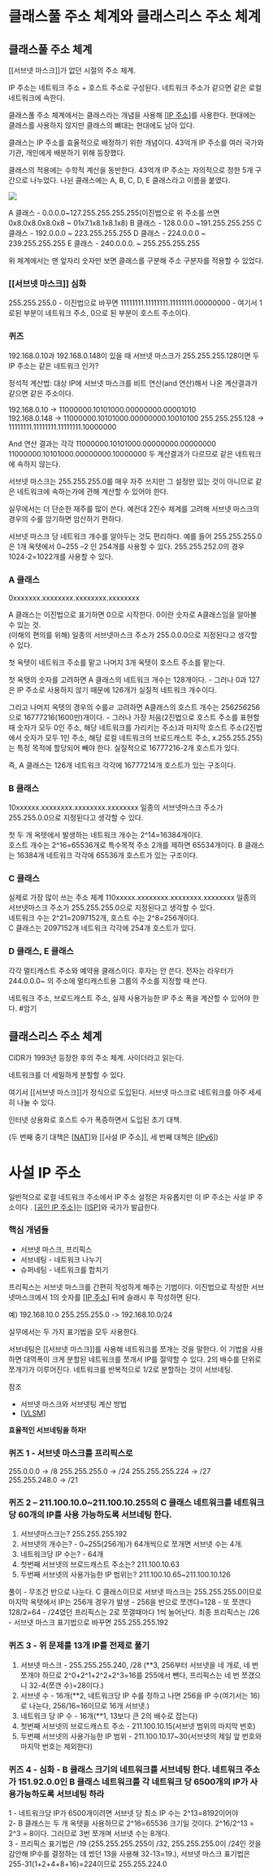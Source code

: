 # 클래스풀 주소 체계와 클래스리스 주소 체계

## 클래스풀 주소 체계 

[[서브넷 마스크]]가 없던 시절의 주소 체계. 

IP 주소는 네트워크 주소 + 호스트 주소로 구성된다. 네트워크 주소가 같으면 같은 로컬 네트워크에 속한다.  

클래스풀 주소 체계에서는 클래스라는 개념을 사용해 [[IP 주소]]를 사용한다. 현대에는 클래스를 사용하지 않지만 클래스의 뼈대는 현대에도 남아 있다.  

클래스는 IP 주소를 효율적으로 배정하기 위한 개념이다.  43억개 IP 주소를 여러 국가와 기관, 개인에게 배분하기 위해 등장했다.  

클래스의 적용에는 수학적 계산을 동반한다. 43억개 IP 주소는 자의적으로 정한 5개 구간으로 나누었다. 나뉜 클래스에는 A, B, C, D, E 클래스라고 이름을 붙였다.  

 ![](../attachments/2022-09-16-16-46-04.png)

 A 클래스 - 0.0.0.0~127.255.255.255.255(이진법으로 위 주소를 쓰면 0x8.0x8.0x8.0x8 ~ 01x7.1x8.1x8.1x8) 
B 클래스 - 128.0.0.0 ~191.255.255.255 
C 클래스 - 192.0.0.0 ~ 223.255.255.255 
D 클래스 - 224.0.0.0 ~ 239.255.255.255 
E 클래스 - 240.0.0.0. ~ 255.255.255.255 

위 체계에서는 맨 앞자리 숫자만 보면 클래스를 구분해 주소 구분자를 적용할 수 있었다.  


### [[서브넷 마스크]] 심화 

255.255.255.0 - 이진법으로 바꾸면 11111111.11111111.11111111.00000000 - 여기서 1로된 부분이 네트워크 주소, 0으로 된 부분이 호스트 주소이다. 

### 퀴즈 

192.168.0.10과 192.168.0.148이 있을 때 서브넷 마스크가 255.255.255.128이면 두 IP 주소는 같은 네트워크 인가? 

정석적 계산법: 대상 IP에 서브넷 마스크를 비트 연산(and 연산)해서 나온 계산결과가 같으면 같은 주소이다.  

192.168.0.10 -> 11000000.10101000.00000000.00001010  
192.168.0.148 -> 11000000.10101000.00000000.10010100 
255.255.255.128 -> 11111111.11111111.11111111.10000000 

And 연산 결과는 각각 
11000000.10101000.00000000.00000000 
11000000.10101000.00000000.10000000 
두 계산결과가 다르므로 같은 네트워크에 속하지 않는다. 

서브넷 마스크는 255.255.255.0를 매우 자주 쓰지만 그 설정만 있는 것이 아니므로 같은 네트워크에 속하는가에 관해 계산할 수 있어야 한다. 

실무에서는 더 단순한 재주를 많이 쓴다. 예컨대 2진수 체계를 고려해 서브넷 마스크의 경우의 수를 암기하면 암산하기 편하다.  

서브넷 마스크 당 네트워크 개수를 알아두는 것도 편리하다. 예를 들어 255.255.255.0은 1개 옥텟에서 0~255 –2 인 254개를 사용할 수 있다. 255.255.252.0의 경우 1024-2=1022개를 사용할 수 있다.  


### A 클래스 

0xxxxxxx.xxxxxxxx.xxxxxxxx.xxxxxxxx 

A 클래스는 이진법으로 표기하면 0으로 시작한다. 0이란 숫자로 A클래스임을 알아볼 수 있는 것.   
(이해의 편의를 위해) 일종의 서브넷마스크 주소가 255.0.0.0으로 지정된다고 생각할 수 있다.  

첫 옥텟이 네트워크 주소를 맡고 나머지 3개 옥텟이 호스트 주소를 맡는다.  

첫 옥탯의 숫자를 고려하면 A 클래스의 네트워크 개수는 128개이다. - 그러나 0과 127은 IP 주소로 사용하지 않기 때문에 126개가 실질적 네트워크 개수이다.  

그리고 나머지 옥텟의 경우의 수를ㄹ 고려하면 A클래스의 호스트 개수는 256*256*256으로 16777216(1600만)개이다. - 그러나 가장 처음(2진법으로 호스트 주소를 표현할 때 숫자가 모두 0인 주소, 해당 네트워크를 가리키는 주소)과 마지막 호스트 주소(2진법에서 숫자가 모두 1인 주소, 해당 로컬 네트워크의 브로드캐스트 주소, x.255.255.255)는 특정 목적에 할당되어 빼야 한다. 실질적으로 16777216-2개 호스트가 있다.   

즉, A 클래스는 126개 네트워크 각각에 16777214개 호스트가 있는 구조이다.  

### B 클래스 

10xxxxxx.xxxxxxxx.xxxxxxxx.xxxxxxxx 
일종의 서브넷마스크 주소가 255.255.0.0으로 지정된다고 생각할 수 있다.  

첫 두 개 옥텟에서 발생하는 네트워크 개수는 2^14=16384개이다.  
호스트 개수는 2^16=65536개로 특수목적 주소 2개를 제하면 65534개이다. 
B 클래스는 16384개 네트워크 각각에 65536개 호스트가 있는 구조이다.  
 

### C 클래스 

실제로 가장 많이 쓰는 주소 체계 
110xxxxx.xxxxxxxx.xxxxxxxx.xxxxxxxx 
일종의 서브넷마스크 주소가 255.255.255.0으로 지정된다고 생각할 수 있다.  
네트워크 수는 2^21=2097152개, 호스트 수는 2^8=256개이다.  
C 클래스는 2097152개 네트워크 각각에 254개 호스트가 있다. 


### D 클래스, E 클래스 

각각 멀티캐스트 주소와 예약용 클래스이다. 후자는 안 쓴다. 전자는 라우터가 244.0.0.0~ 의 주소에 멀티캐스트용 그룹의 주소를 지정할 때 쓴다.  



네트워크 주소, 브로드캐스트 주소, 실제 사용가능한 IP 주소 폭을 계산할 수 있어야 한다. #암기 









## 클래스리스 주소 체계 

 

CIDR가 1993년 등장한 후의 주소 체계. 사이더라고 읽는다.  

네트워크를 더 세밀하게 분할할 수 있다.  

 

여기서 [[서브넷 마스크]]가 정식으로 도입된다. 서브넷 마스크로 네트워크를 아주 세세히 나눌 수 있다.  

 

인터넷 상용화로 호스트 수가 폭증하면서 도입된 초기 대책.  

(두 번째 중기 대책은 [[NAT]]와 [[사설 IP 주소]], 세 번째 대책은 [[IPv6]]) 

 

 

# 사설 IP 주소 

일반적으로 로컬 네트워크 주소에서 IP 주소 설정은 자유롭지만 이 IP 주소는 사설 IP 주소이다 . [[공인 IP 주소]]는 [[ISP]]와 국가가 발급한다.  

 

### 핵심 개념들 

- 서브넷 마스크, 프리픽스 
- 서브네팅 - 네트워크 나누기 
- 슈퍼네팅 - 네트워크를 합치기  

프리픽스는 서브넷 마스크를 간편히 작성하게 해주는 기법이다. 이진법으로 작성한 서브넷마스크에서 1의 숫자를 [[IP 주소]] 뒤에 슬래시 후 작성하면 된다.  

예) 192.168.10.0 255.255.255.0 -> 192.168.10.0/24 

실무에서는 두 가지 표기법을 모두 사용한다.  

서브네팅은 [[서브넷 마스크]]를 사용해 네트워크를 쪼개는 것을 말한다. 이 기법을 사용하면 대역폭이 크게 분할된 네트워크를 쪼개서 IP를 절약할 수 있다. 2의 배수를 단위로 쪼개기가 이루어진다. 네트워크를 반복적으로 1/2로 분할하는 것이 서브네팅.  

참조 
- 서브넷 마스크와 서브넷팅 계산 방법 
- [[VLSM]] 


**효율적인 서브네팅을 하자!** 

### 퀴즈 1 - 서브넷 마스크를 프리픽스로  

255.0.0.0 -> /8 
255.255.255.0 -> /24 
255.255.255.224 -> /27  
255.255.248.0 -> /21 

 

### 퀴즈 2 – 211.100.10.0~211.100.10.255의 C 클래스 네트워크를 네트워크 당 60개의 IP를 사용 가능하도록 서브네팅 한다. 

1) 서브넷마스크는? 255.255.255.192 
2) 서브넷의 개수는? - 0~255(256개)가 64개씩으로 쪼개면 서브넷 수는 4개. 
3) 네트워크당 IP 수는? - 64개 
4) 첫번째 서브넷의 브로드캐스트 주소는? 211.100.10.63 
5) 두번째 서브넷의 사용가능한 IP 범위는? 211.100.10.65~211.100.10.126 

풀이 - 무조건 반으로 나눈다. C 클래스이므로 서브넷 마스크는 255.255.255.0이므로 마지막 옥텟에서 IP는 256개 경우가 발생 - 256을 반으로 쪼갠다=128 - 또 쪼갠다 128/2=64 - /24였던 프리픽스는 2로 쪼갤때마다 1씩 늘어난다. 최종 프리픽스는 /26 - 서브넷 마스크 표기법으로 바꾸면 255.255.255.192 

### 퀴즈 3 - 위 문제를 13개 IP를 전제로 풀기 

1) 서브넷 마스크 - 255.255.255.240, /28 (**3, 256부터 서브넷을 네 개로, 네 번 쪼개야 하므로 2^0+2^1+2^2+2^3=16를 255에서 뺀다, 프리픽스는 네 번 쪼갰으니 32-4(쪼갠 수)=28이다.) 
2) 서브넷 수 - 16개(**2, 네트워크당 IP 수를 정하고 나면 256을 IP 수(여기서는 16)로 나눈다, 256/16=16이므로 16개 서브넷.) 
3) 네트워크 당 IP 수 - 16개(**1, 13보다 큰 2의 배수로 잡는다) 
4) 첫번째 서브넷의 브로드캐스트 주소 - 211.100.10.15(서브넷 범위의 마지막 번호) 
5) 두번째 서브넷의 사용가능한 IP 범위 - 211.100.10.17~30(서브넷의 제일 앞 번호와 마지막 번호는 제외한다) 

 

### 퀴즈 4 - 심화 - B 클래스 크기의 네트워크를 서브네팅 한다. 네트워크 주소가 151.92.0.0인 B 클래스 네트워크를 각 네트워크 당 6500개의 IP가 사용가능하도록 서브네팅 하라  

1 - 네트워크당 IP가 6500개이려면 서브넷 당 최소 IP 수는 2^13=8192이어야  
2- B 클래스는 두 개 옥텟을 사용하므로 2^16=65536 크기일 것이다. 2^16/2^13 = 2^3 = 8이다. 그러므로 3번 쪼개며 서브넷 수는 8개다.  
3 - 프리픽스 표기법은 /19 (255.255.255.255이 /32, 255.255.255.0이 /24인 것을 감안해 IP수를 결정하는 데 썼던 13을 사용해 32-13=19.), 서브넷 마스크 표기법은 255-31(1+2+4+8+16)=224이므로 255.255.224.0 

[//begin]: # "Autogenerated link references for markdown compatibility"
[IP 주소]: <IP 주소.md> "IP 주소"
[NAT]: NAT.md "NAT"
[IPv6]: IPv6.md "IPv6"
[공인 IP 주소]: <공인 IP 주소.md> "공인 IP 주소"
[ISP]: ISP.md "ISP"
[IP 주소]: <IP 주소.md> "IP 주소"
[VLSM]: VLSM.md "VLSM"
[//end]: # "Autogenerated link references"
